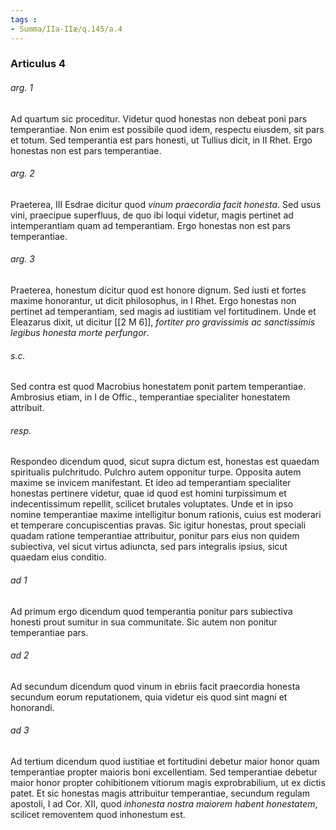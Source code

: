 ```yaml
---
tags : 
- Summa/IIa-IIæ/q.145/a.4
---
```


### Articulus 4

###### arg. 1
Ad quartum sic proceditur. Videtur quod honestas non debeat poni pars temperantiae. Non enim est possibile quod idem, respectu eiusdem, sit pars et totum. Sed temperantia est pars honesti, ut Tullius dicit, in II Rhet. Ergo honestas non est pars temperantiae.

###### arg. 2
Praeterea, III Esdrae dicitur quod *vinum praecordia facit honesta*. Sed usus vini, praecipue superfluus, de quo ibi loqui videtur, magis pertinet ad intemperantiam quam ad temperantiam. Ergo honestas non est pars temperantiae.

###### arg. 3
Praeterea, honestum dicitur quod est honore dignum. Sed iusti et fortes maxime honorantur, ut dicit philosophus, in I Rhet. Ergo honestas non pertinet ad temperantiam, sed magis ad iustitiam vel fortitudinem. Unde et Eleazarus dixit, ut dicitur [[2 M 6]], *fortiter pro gravissimis ac sanctissimis legibus honesta morte perfungor*.

###### s.c.
Sed contra est quod Macrobius honestatem ponit partem temperantiae. Ambrosius etiam, in I de Offic., temperantiae specialiter honestatem attribuit.

###### resp.
Respondeo dicendum quod, sicut supra dictum est, honestas est quaedam spiritualis pulchritudo. Pulchro autem opponitur turpe. Opposita autem maxime se invicem manifestant. Et ideo ad temperantiam specialiter honestas pertinere videtur, quae id quod est homini turpissimum et indecentissimum repellit, scilicet brutales voluptates. Unde et in ipso nomine temperantiae maxime intelligitur bonum rationis, cuius est moderari et temperare concupiscentias pravas. Sic igitur honestas, prout speciali quadam ratione temperantiae attribuitur, ponitur pars eius non quidem subiectiva, vel sicut virtus adiuncta, sed pars integralis ipsius, sicut quaedam eius conditio.

###### ad 1
Ad primum ergo dicendum quod temperantia ponitur pars subiectiva honesti prout sumitur in sua communitate. Sic autem non ponitur temperantiae pars.

###### ad 2
Ad secundum dicendum quod vinum in ebriis facit praecordia honesta secundum eorum reputationem, quia videtur eis quod sint magni et honorandi.

###### ad 3
Ad tertium dicendum quod iustitiae et fortitudini debetur maior honor quam temperantiae propter maioris boni excellentiam. Sed temperantiae debetur maior honor propter cohibitionem vitiorum magis exprobrabilium, ut ex dictis patet. Et sic honestas magis attribuitur temperantiae, secundum regulam apostoli, I ad Cor. XII, quod *inhonesta nostra maiorem habent honestatem*, scilicet removentem quod inhonestum est.

